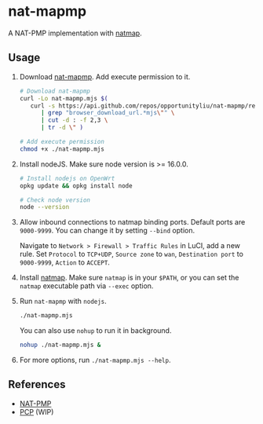 # nat-mapmp

A NAT-PMP implementation with [natmap](https://github.com/heiher/natmap).

## Usage

1. Download [nat-mapmp](../../releases). Add execute permission to it.

   ```bash
   # Download nat-mapmp
   curl -Lo nat-mapmp.mjs $(
      curl -s https://api.github.com/repos/opportunityliu/nat-mapmp/releases/latest \
         | grep "browser_download_url.*mjs\"" \
         | cut -d : -f 2,3 \
         | tr -d \" )

   # Add execute permission
   chmod +x ./nat-mapmp.mjs
   ```

2. Install nodeJS. Make sure node version is >= 16.0.0.

   ```bash
   # Install nodejs on OpenWrt
   opkg update && opkg install node

   # Check node version
   node --version
   ```

3. Allow inbound connections to natmap binding ports. Default ports are `9000-9999`. You can change it by setting `--bind` option.

   Navigate to `Network > Firewall > Traffic Rules` in LuCI, add a new rule. Set `Protocol` to `TCP+UDP`, `Source zone` to `wan`, `Destination port` to `9000-9999`, `Action` to `ACCEPT`.

4. Install [natmap](https://github.com/heiher/natmap). Make sure `natmap` is in your `$PATH`, or you can set the `natmap` executable path via `--exec` option.

5. Run `nat-mapmp` with `nodejs`.

   ```bash
   ./nat-mapmp.mjs
   ```

   You can also use `nohup` to run it in background.

   ```bash
   nohup ./nat-mapmp.mjs &
   ```

6. For more options, run `./nat-mapmp.mjs --help`.

## References

- [NAT-PMP](http://tools.ietf.org/html/rfc6886)
- [PCP](http://tools.ietf.org/html/rfc6887) (WIP)
